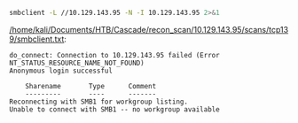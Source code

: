 ```bash
smbclient -L //10.129.143.95 -N -I 10.129.143.95 2>&1
```

[/home/kali/Documents/HTB/Cascade/recon_scan/10.129.143.95/scans/tcp139/smbclient.txt](file:///home/kali/Documents/HTB/Cascade/recon_scan/10.129.143.95/scans/tcp139/smbclient.txt):

```
do_connect: Connection to 10.129.143.95 failed (Error NT_STATUS_RESOURCE_NAME_NOT_FOUND)
Anonymous login successful

	Sharename       Type      Comment
	---------       ----      -------
Reconnecting with SMB1 for workgroup listing.
Unable to connect with SMB1 -- no workgroup available


```
